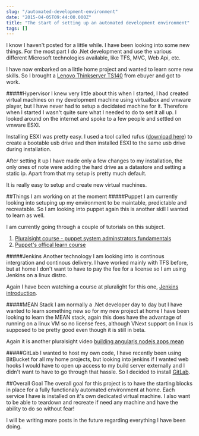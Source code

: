 ```yaml
---
slug: "/automated-development-environment"
date: "2015-04-05T09:44:00.000Z"
title: "The start of setting up an automated development environment"
tags: []
---
```


I know I haven't posted for a little while. I have been looking into some new
things. For the most part I do .Net development and use the various different
Microsoft technologies available, like TFS, MVC, Web Api, etc.

I have now embarked on a little home project and wanted to learn some new
skills. So I brought a
[Lenovo Thinkserver TS140](http://www.ebuyer.com/670719-lenovo-thinkserver-ts140-4gb-xeon-e3-1226-v3-3-3ghz-1tb-hdd-tower-server-70a50022uk)
from ebuyer and got to work.

#####Hypervisor I knew very little about this when I started, I had created
virtual machines on my development machine using virtualbox and vmware player,
but I have never had to setup a decidated machine for it. Therefore when I
started I wasn't quite sure what I needed to do to set it all up. I looked
around on the internet and spoke to a few people and settled on vmware ESXI.

Installing ESXI was pretty easy. I used a tool called rufus
([download here](https://rufus.akeo.ie/)) to create a bootable usb drive and
then installed ESXI to the same usb drive during installation.

After setting it up I have made only a few changes to my installation, the only
ones of note were adding the hard drive as a datastore and setting a static ip.
Apart from that my setup is pretty much default.

It is really easy to setup and create new virtual machines.

##Things I am working on at the moment #####Puppet I am currently looking into
setuping up my environment to be maintable, predictable and recreatable. So I am
looking into puppet again this is another skill I wanted to learn as well.

I am currently going through a couple of tutorials on this subject.

1. [Pluralsight course - puppet system adminstrators fundamentals](http://www.pluralsight.com/courses/puppet-system-administrators-fundamentals)
2. [Puppet's offical learn course](https://puppetlabs.com/learn)

#####Jenkins Another technology I am looking into is continous intergration and
continous delivery. I have worked mainly with TFS before, but at home I don't
want to have to pay the fee for a license so I am using Jenkins on a linux
distro.

Again I have been watching a course at pluralight for this one,
[Jenkins introduction](http://www.pluralsight.com/courses/jenkins-introduction).

#####MEAN Stack I am normally a .Net developer day to day but I have wanted to
learn something new so for my new project at home I have been looking to learn
the MEAN stack, again this does have the advantage of running on a linux VM so
no license fees, although VNext support on linux is supposed to be pretty good
even though it is still in beta.

Again it is another pluralsight video
[building angularjs nodejs apps mean](http://www.pluralsight.com/courses/building-angularjs-nodejs-apps-mean)

#####GitLab I wanted to host my own code, I have recently been using BitBucket
for all my home projects, but looking into jenkins if I wanted web hooks I would
have to open up access to my build server externally and I didn't want to have
to go through that hassle. So I decided to install
[GitLab](https://about.gitlab.com/).

##Overall Goal The overall goal for this project is to have the starting blocks
in place for a fully functionaly automated environment at home. Each service I
have is installed on it's own dedicated virtual machine. I also want to be able
to teardown and recreate if need any machine and have the ability to do so
without fear!

I will be writing more posts in the future regarding everything I have been
doing.
